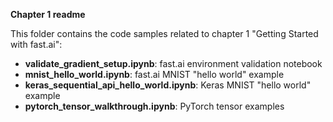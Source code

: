 **Chapter 1 readme**

This folder contains the code samples related to chapter 1 "Getting Started with fast.ai":

- **validate_gradient_setup.ipynb**:  fast.ai environment validation notebook
- **mnist_hello_world.ipynb**: fast.ai MNIST "hello world" example
- **keras_sequential_api_hello_world.ipynb**:  Keras MNIST "hello world" example
- **pytorch_tensor_walkthrough.ipynb**:  PyTorch tensor examples
